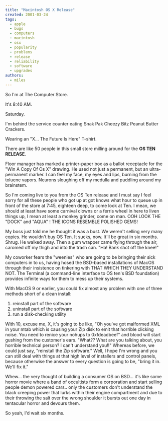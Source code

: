 ```yaml
---
title: "Macintosh OS X Release"
created: 2001-03-24
tags: 
  - apple
  - bugs
  - computers
  - macintosh
  - osx
  - popularity
  - problems
  - release
  - reliability
  - software
  - upgrades
authors: 
  - miles
---
```


So I'm at The Computer Store.

It's 8:40 AM.

Saturday.

I'm behind the service counter eating Snak Pak Cheezy Bitz Peanut Butter Crackers.

Wearing an "X... The Future Is Here" T-shirt.

There are like 50 people in this small store milling around for the **OS TEN RELEASE**.

Floor manager has marked a printer-paper box as a ballot receptacle for the "Win A Copy Of Os X" drawing. He used not just a permanent, but an ultra-permanent marker. I can feel my face, my eyes and lips, burning from the toluene vapors. Neurons sloughing off my medulla and puddling around my brainstem.

So I'm coming live to you from the OS Ten release and I must say I feel sorry for all these people who got up at got knows what hour to queue up in front of the store at 7:45, eighteen deep, to come look at Ten. I mean, we should at least have some carnival clowns or a ferris wheel in here to liven things up, I mean at least a monkey grinder, come on man. OOH LOOK THE "DOCK" and "AQUA" ! THE ICONS RESEMBLE POLISHED GEMS!

My boss just told me he thought it was a bust. We weren't selling very many copies. He wouldn't buy OS Ten. It sucks, now. It'll be great in six months. Shrug. He walked away. Then a gum wrapper came flying through the air, caromed off my thigh and into the trash can. "Ha! Bank shot off the knee!"

My coworker fears the "weenies" who are going to be bringing their sick computers in to us, having hosed the BSD-based installations of MacOS through their insistence on tinkering with THAT WHICH THEY UNDERSTAND NOT. The Terminal (a command-line interface to OS ten's BSD foundation) provides infinite ways for them to mess up their systems.

With MacOS 9 or earlier, you could fix almost any problem with one of three methods short of a clean install:

1. reinstall part of the software
2. uninstall part of the software
3. run a disk-checking utility

With 10, excuse me, X, it's going to be like, "Oh you've got malformed XML in your mtab which is causing your Zip disk to emit that horrible clicking noise. You need to renice your nohups to 0xfdeadbeef" and blood will start gushing from the customer's ears. "What?? What are you talking about, you horrible technical person? I can't understand you!!" Whereas before, we could just say, "reinstall the Zip software." Well, I hope I'm wrong and you can still deal with things at that high level of installers and control panels, because otherwise the answer to every question is going to be, "bring it in. We'll fix it."

Whew... the very thought of building a consumer OS on BSD... it's like some horror movie where a band of occultists form a corporation and start selling people demon powered cars.. only the customers don't understand the black creeping power that lurks within their engine compartment and due to their throwing the salt over the wrong shoulder it bursts out one day in tentacular horror and devours them.

So yeah, I'd wait six months.
